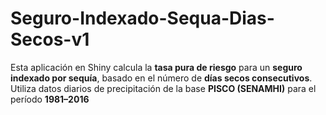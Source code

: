# Seguro-Indexado-Sequa-Dias-Secos-v1
Esta aplicación en Shiny calcula la **tasa pura de riesgo** para un **seguro indexado por sequía**, basado en el número de **días secos consecutivos**. Utiliza datos diarios de precipitación de la base **PISCO (SENAMHI)** para el período **1981–2016**
